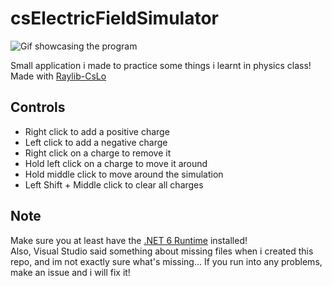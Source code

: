 # csElectricFieldSimulator

![Gif showcasing the program](https://github.com/user-attachments/assets/0718bbc4-e1bd-47b5-ad11-239344e5ab9c)

Small application i made to practice some things i learnt in physics class! \
Made with [Raylib-CsLo](https://github.com/NotNotTech/Raylib-CsLo)

## Controls
- Right click to add a positive charge
- Left click to add a negative charge
- Right click on a charge to remove it
- Hold left click on a charge to move it around
- Hold middle click to move around the simulation
- Left Shift + Middle click to clear all charges

## Note
Make sure you at least have the [.NET 6 Runtime](https://dotnet.microsoft.com/en-us/download/dotnet/6.0) installed! \
Also, Visual Studio said something about missing files when i created this repo, and im not exactly sure what's missing... If you run into any problems, make an issue and i will fix it!
